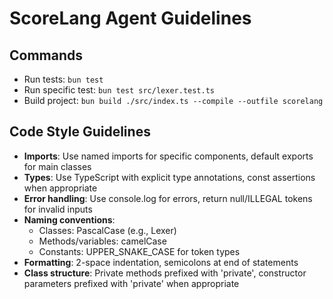# ScoreLang Agent Guidelines

## Commands
- Run tests: `bun test`
- Run specific test: `bun test src/lexer.test.ts`
- Build project: `bun build ./src/index.ts --compile --outfile scorelang`

## Code Style Guidelines
- **Imports**: Use named imports for specific components, default exports for main classes
- **Types**: Use TypeScript with explicit type annotations, const assertions when appropriate
- **Error handling**: Use console.log for errors, return null/ILLEGAL tokens for invalid inputs
- **Naming conventions**: 
  - Classes: PascalCase (e.g., Lexer)
  - Methods/variables: camelCase
  - Constants: UPPER_SNAKE_CASE for token types
- **Formatting**: 2-space indentation, semicolons at end of statements
- **Class structure**: Private methods prefixed with 'private', constructor parameters prefixed with 'private' when appropriate